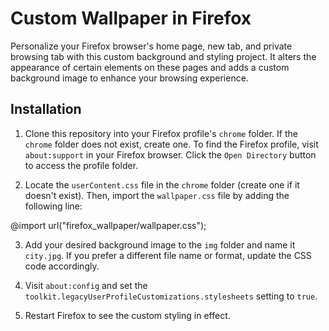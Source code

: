 # Custom Wallpaper in Firefox 

Personalize your Firefox browser's home page, new tab, and private browsing tab with this custom background and styling project. It alters the appearance of certain elements on these pages and adds a custom background image to enhance your browsing experience.

## Installation

1. Clone this repository into your Firefox profile's `chrome` folder. If the `chrome` folder does not exist, create one. To find the Firefox profile, visit `about:support` in your Firefox browser. Click the `Open Directory` button to access the profile folder.


2. Locate the `userContent.css` file in the `chrome` folder (create one if it doesn't exist). Then, import the `wallpaper.css` file by adding the following line:

@import url("firefox_wallpaper/wallpaper.css");


3. Add your desired background image to the `img` folder and name it `city.jpg`. If you prefer a different file name or format, update the CSS code accordingly.

4. Visit `about:config` and set the `toolkit.legacyUserProfileCustomizations.stylesheets` setting to `true`.

5. Restart Firefox to see the custom styling in effect.

